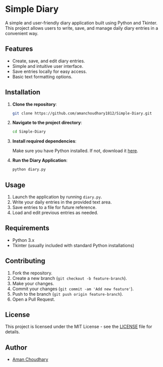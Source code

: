 # Simple Diary

A simple and user-friendly diary application built using Python and Tkinter. This project allows users to write, save, and manage daily diary entries in a convenient way.

## Features

- Create, save, and edit diary entries.
- Simple and intuitive user interface.
- Save entries locally for easy access.
- Basic text formatting options.

## Installation

1. **Clone the repository**:

   ```bash
   git clone https://github.com/amanchoudhary1812/Simple-Diary.git
   ```

2. **Navigate to the project directory**:

   ```bash
   cd Simple-Diary
   ```

3. **Install required dependencies**:

   Make sure you have Python installed. If not, download it [here](https://www.python.org/downloads/).

4. **Run the Diary Application**:

   ```bash
   python diary.py
   ```

## Usage

1. Launch the application by running `diary.py`.
2. Write your daily entries in the provided text area.
3. Save entries to a file for future reference.
4. Load and edit previous entries as needed.

## Requirements

- Python 3.x
- Tkinter (usually included with standard Python installations)

## Contributing

1. Fork the repository.
2. Create a new branch (`git checkout -b feature-branch`).
3. Make your changes.
4. Commit your changes (`git commit -am 'Add new feature'`).
5. Push to the branch (`git push origin feature-branch`).
6. Open a Pull Request.

## License

This project is licensed under the MIT License - see the [LICENSE](LICENSE) file for details.

## Author

- [Aman Choudhary](https://github.com/amanchoudhary1812)

